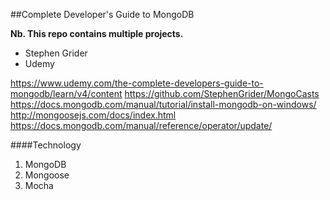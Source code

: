 ##Complete Developer's Guide to MongoDB 

**Nb. This repo contains multiple projects.**

- Stephen Grider
- Udemy 

https://www.udemy.com/the-complete-developers-guide-to-mongodb/learn/v4/content 
https://github.com/StephenGrider/MongoCasts 
https://docs.mongodb.com/manual/tutorial/install-mongodb-on-windows/ 
http://mongoosejs.com/docs/index.html 
https://docs.mongodb.com/manual/reference/operator/update/ 

####Technology 
1. MongoDB 
2. Mongoose 
3. Mocha  